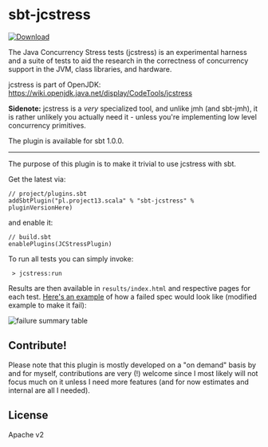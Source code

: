 # sbt-jcstress

[ ![Download](https://api.bintray.com/packages/ktosopl/sbt-plugins/sbt-jcstress/images/download.svg) ](https://bintray.com/ktosopl/sbt-plugins/sbt-jcstress/_latestVersion)

The Java Concurrency Stress tests (jcstress) is an experimental harness and a suite of tests to aid the research in the 
correctness of concurrency support in the JVM, class libraries, and hardware. 

jcstress is part of OpenJDK: https://wiki.openjdk.java.net/display/CodeTools/jcstress

**Sidenote:** jcstress is a *very* specialized tool, and unlike jmh (and sbt-jmh), 
it is rather unlikely you actually need it - unless you're implementing low level concurrency primitives.

The plugin is available for sbt 1.0.0.

-----

The purpose of this plugin is to make it trivial to use jcstress with sbt.

Get the latest via:

```
// project/plugins.sbt
addSbtPlugin("pl.project13.scala" % "sbt-jcstress" % pluginVersionHere)
```

and enable it:

```
// build.sbt
enablePlugins(JCStressPlugin)
```

To run all tests you can simply invoke:
 
```
 > jcstress:run
```

Results are then available in `results/index.html` and respective pages for each test.
[Here's an example](http://htmlpreview.github.io/?https://github.com/ktoso/sbt-jcstress/blob/master/example-output/index.html) of how a failed spec would look like (modified example to make it fail):

![failure summary table](example-output.png)


Contribute!
-----------
Please note that this plugin is mostly developed on a "on demand" basis by and for myself, contributions are very (!) welcome 
since I most likely will not focus much on it unless I need more features (and for now estimates and internal are all I needed).
 
 License
 -------
 
 Apache v2
